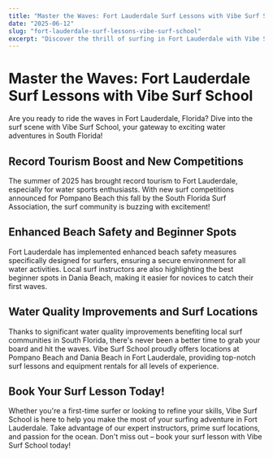 ```yaml
---
title: "Master the Waves: Fort Lauderdale Surf Lessons with Vibe Surf School"
date: "2025-06-12"
slug: "fort-lauderdale-surf-lessons-vibe-surf-school"
excerpt: "Discover the thrill of surfing in Fort Lauderdale with Vibe Surf School! Experience record tourism, enhanced beach safety, and new competitions while learning to catch waves at top beginner spots. Book your surf lesson now!"
---
```


# Master the Waves: Fort Lauderdale Surf Lessons with Vibe Surf School

Are you ready to ride the waves in Fort Lauderdale, Florida? Dive into the surf scene with Vibe Surf School, your gateway to exciting water adventures in South Florida!

## Record Tourism Boost and New Competitions

The summer of 2025 has brought record tourism to Fort Lauderdale, especially for water sports enthusiasts. With new surf competitions announced for Pompano Beach this fall by the South Florida Surf Association, the surf community is buzzing with excitement!

## Enhanced Beach Safety and Beginner Spots

Fort Lauderdale has implemented enhanced beach safety measures specifically designed for surfers, ensuring a secure environment for all water activities. Local surf instructors are also highlighting the best beginner spots in Dania Beach, making it easier for novices to catch their first waves.

## Water Quality Improvements and Surf Locations

Thanks to significant water quality improvements benefiting local surf communities in South Florida, there's never been a better time to grab your board and hit the waves. Vibe Surf School proudly offers locations at Pompano Beach and Dania Beach in Fort Lauderdale, providing top-notch surf lessons and equipment rentals for all levels of experience.

## Book Your Surf Lesson Today!

Whether you're a first-time surfer or looking to refine your skills, Vibe Surf School is here to help you make the most of your surfing adventure in Fort Lauderdale. Take advantage of our expert instructors, prime surf locations, and passion for the ocean. Don't miss out – book your surf lesson with Vibe Surf School today!
